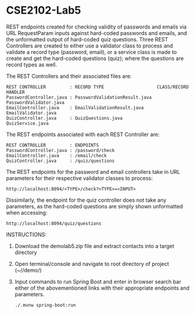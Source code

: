 # CSE2102-Lab5
REST endpoints created for checking validity of passwords and emails via URL RequestParam inputs against hard-coded passwords and emails, and the unformatted output of hard-coded quiz questions.
Three REST Controllers are created to either use a validator class to process and validate a record type (password, email), or a service class is made to create and get the hard-coded  questions (quiz); where the questions are record types as well.

The REST Controllers and their associated files are:

    REST CONTROLLER         : RECORD TYPE                    CLASS/RECORD HANDLER
    PasswordController.java : PasswordValidationResult.java  PasswordValidator.java
    EmailController.java    : EmailValidationResult.java     EmailValidator.java
    QuizController.java     : QuizQuestions.java             QuizService.java

The REST endpoints associated with each REST Controller are:

    REST CONTROLLER         : ENDPOINTS
    PasswordController.java : /password/check
    EmailController.java    : /email/check
    QuizController.java     : /quiz/questions

The REST endpoints for the password and email controllers take in URL parameters for their respective validator classes to process:

    http://localhost:8094/<TYPE>/check?<TYPE>=<INPUT>

Dissimilarly, the endpoint for the quiz controller does not take any parameters, as the hard-coded questions are simply shown unformatted when accessing:

    http://localhost:8094/quiz/questions


INSTRUCTIONS:

1) Download the demolab5.zip file and extract contacts into a target directory
2) Open terminal/console and navigate to root directory of project (~/<TARGET DIRECTORY>/demo/)
3) Input commands to run Spring Boot and enter in browser search bar either of the abovementioned links with their appropriate endpoints and parameters.

       ./.mvnw spring-boot:run
   
